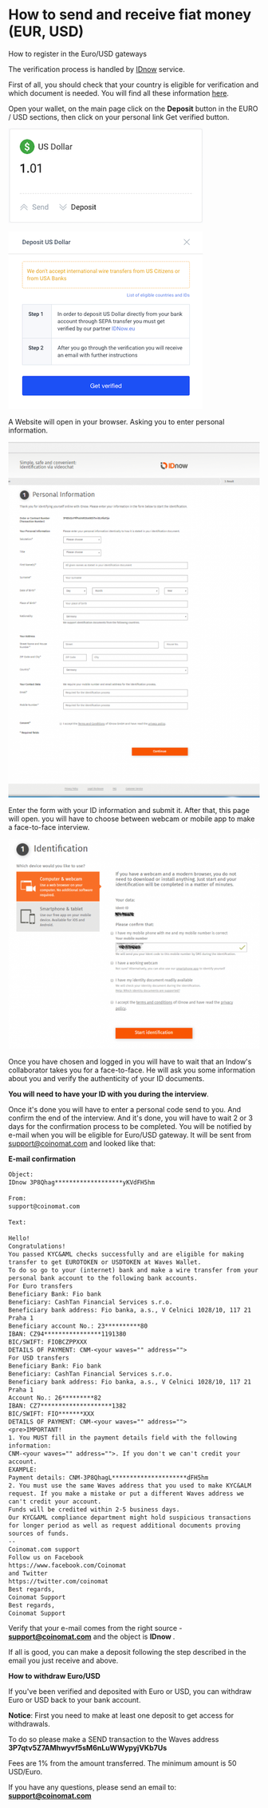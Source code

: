# How to send and receive fiat money (EUR, USD)

How to register in the Euro/USD gateways

The verification process is handled by [IDnow](https://www.idnow.eu/) service.

First of all, you should check that your country is eligible for verification and which document is needed. You will find all these information [here](https://wavesplatform.userecho.com/topics/1304-list-of-accepted-countries-and-documents-for-verification/).

Open your wallet, on the main page click on the **Deposit** button in the EURO / USD sections, then click on your personal link Get verified button.

![](/_assets/fiat_transfers_01.png)

![](/_assets/fiat_transfers_02.png)

A Website will open in your browser. Asking you to enter personal information.

![](/_assets/fiat_transfers_03.png)

Enter the form with your ID information and submit it. After that, this page will open. you will have to choose between webcam or mobile app to make a face-to-face interview.

![](/_assets/fiat_transfers_04.png)

Once you have chosen and logged in you will have to wait that an Indow's collaborator takes you for a face-to-face. He will ask you some information about you and verify the authenticity of your ID documents.

**You will need to have your ID with you during the interview**.

Once it's done you will have to enter a personal code send to you. And confirm the end of the interview.
And it's done, you will have to wait 2 or 3 days for the confirmation process to be completed.
You will be notified by e-mail when you will be eligible for Euro/USD gateway. It will be sent from support@coinomat.com and looked like that:

**E-mail confirmation**

```
Object:
IDnow 3P8Qhag*******************yKVdFH5hm

From:
support@coinomat.com

Text:

Hello!
Congratulations!
You passed KYC&AML checks successfully and are eligible for making transfer to get EUROTOKEN or USDTOKEN at Waves Wallet.
To do so go to your (internet) bank and make a wire transfer from your personal bank account to the following bank accounts.
For Euro transfers
Beneficiary Bank: Fio bank
Beneficiary: CashTan Financial Services s.r.o.
Beneficiary bank address: Fio banka, a.s., V Celnici 1028/10, 117 21 Praha 1
Beneficiary account No.: 23**********80
IBAN: CZ94****************1191380
BIC/SWIFT: FIOBCZPPXXX
DETAILS OF PAYMENT: CNM-<your waves="" address="">
For USD transfers
Beneficiary Bank: Fio bank
Beneficiary: CashTan Financial Services s.r.o.
Beneficiary bank address: Fio banka, a.s., V Celnici 1028/10, 117 21 Praha 1
Account No.: 26*********82
IBAN: CZ7********************1382
BIC/SWIFT: FIO*******XXX
DETAILS OF PAYMENT: CNM-<your waves="" address="">
<pre>IMPORTANT!
1. You MUST fill in the payment details field with the following information:
CNM-<your waves="" address="">. If you don't we can't credit your account.
EXAMPLE:
Payment details: CNM-3P8QhagL*********************dFH5hm
2. You must use the same Waves address that you used to make KYC&ALM request. If you make a mistake or put a different Waves address we can't credit your account.
Funds will be credited within 2-5 business days.
Our KYC&AML compliance department might hold suspicious transactions for longer period as well as request additional documents proving sources of funds.
--
Coinomat.com support
Follow us on Facebook
https://www.facebook.com/Coinomat
and Twitter
https://twitter.com/coinomat
Best regards,
Coinomat Support
Best regards,
Coinomat Support
```

Verify that your e-mail comes from the right source - **support@coinomat.com** and the object is **IDnow <your Waves adress>**.

If all is good, you can make a deposit following the step described in the email you just receive and above.

**How to withdraw Euro/USD**

If you've been verified and deposited with Euro or USD, you can withdraw Euro or USD back to your bank account.

**Notice**: First you need to make at least one deposit to get access for withdrawals.

To do so please make a SEND transaction to the Waves address **3P7qtv5Z7AMhwyvf5sM6nLuWWypyjVKb7Us**

Fees are 1% from the amount transferred. The minimum amount is 50 USD/Euro.

If you have any questions, please send an email to: **support@coinomat.com**

